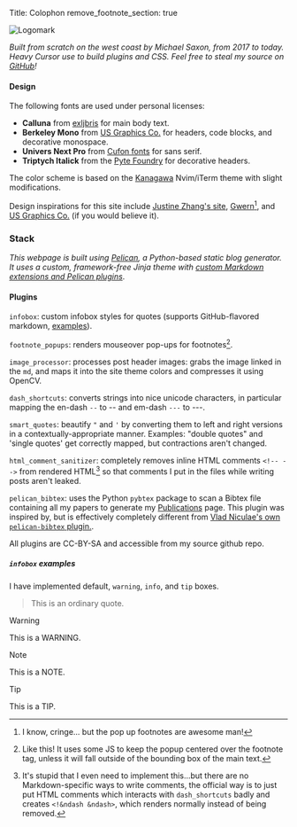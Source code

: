 Title: Colophon
remove_footnote_section: true

<img src="https://saxon.me/theme/img/logomark_trans.png" alt="Logomark" class="colophon-img"/>


*Built from scratch on the west coast by Michael Saxon, from 2017 to today. Heavy Cursor use to build plugins and CSS. Feel free to steal my source on [GitHub](https://github.com/michaelsaxon/michaelsaxon.github.io)!*

#### Design

The following fonts are used under personal licenses:

- **Calluna** from [exljbris](https://www.exljbris.com/calluna.html) for main body text.
- **Berkeley Mono** from [US Graphics Co.](https://usgraphics.com/products/berkeley-mono) for headers, code blocks, and  decorative monospace.
- **Univers Next Pro** from [Cufon fonts](https://www.cufonfonts.com/font/univers-next-pro-extended) for sans serif.
- **Triptych Italick** from the [Pyte Foundry](https://thepytefoundry.net/typefaces/triptych/) for decorative headers.

The color scheme is based on the [Kanagawa](https://terminalcolors.com/themes/kanagawa/) Nvim/iTerm theme with slight modifications.

Design inspirations for this site include [Justine Zhang's site](http://tisjune.github.io), [Gwern](https://gwern.net/)[^3], and [US Graphics Co.](https://usgraphics.com/) (if you would believe it).

[^3]: I know, cringe... but the pop up footnotes are awesome man!

### Stack

*This webpage is built using [Pelican](https://getpelican.com/), a Python-based static blog generator. It uses a custom, framework-free Jinja theme with [custom Markdown extensions and Pelican plugins](#plugins)*.

#### Plugins

`infobox`: custom infobox styles for quotes (supports GitHub-flavored markdown, [examples](#infobox-examples)).

`footnote_popups`: renders mouseover pop-ups for footnotes[^1].

`image_processor`: processes post header images: grabs the image linked in the `md`, and maps it into the site theme colors and compresses it using OpenCV.

`dash_shortcuts`: converts strings into nice unicode characters, in particular mapping the en-dash `--` to -- and em-dash `---` to ---.

`smart_quotes`: beautify `"` and `'` by converting them to left and right versions in a contextually-appropriate manner. Examples: "double quotes" and 'single quotes' get correctly mapped, but contractions aren't changed.

<!-- `underscore_underline`: Parses underscores `_` in markdown as _underlines_ and not as *emphasis*. -->

`html_comment_sanitizer`: completely removes inline HTML comments `<!-- -->` from rendered HTML[^2] so that comments I put in the files while writing posts aren't leaked.

`pelican_bibtex`: uses the Python `pybtex` package to scan a Bibtex file containing all my papers to generate my [Publications](../Publications) page. This plugin was inspired by, but is effectively completely different from [Vlad Niculae's own `pelican-bibtex` plugin.](https://github.com/vene/pelican-bibtex).


[^1]: Like this! It uses some JS to keep the popup centered over the footnote tag, unless it will fall outside of the bounding box of the main text.
[^2]: It's stupid that I even need to implement this...but there are no Markdown-specific ways to write comments, the official way is to just put HTML comments which interacts with `dash_shortcuts` badly and creates `<!&ndash &ndash>`, which renders normally instead of being removed.

All plugins are CC-BY-SA and accessible from my source github repo.

##### `infobox` examples

I have implemented default, `warning`, `info`, and `tip` boxes.

> This is an ordinary quote.

> [!WARNING]
> This is a WARNING.

> [!NOTE]
> This is a NOTE.

> [!TIP]
> This is a TIP.
